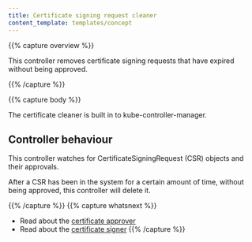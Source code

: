 ```yaml
---
title: Certificate signing request cleaner
content_template: templates/concept
---
```


{{% capture overview %}}

This controller removes certificate signing requests that have expired without being approved.

{{% /capture %}}

{{% capture body %}}

The certificate cleaner is built in to kube-controller-manager.

## Controller behaviour

This controller watches for CertificateSigningRequest (CSR) objects and their approvals.

After a CSR has been in the system for a certain amount of time, without being approved,
this controller will delete it.

{{% /capture %}}
{{% capture whatsnext %}}
* Read about the [certificate approver](/docs/reference/controllers/certificate-approver/)
* Read about the [certificate signer](/docs/reference/controllers/certificate-signer/)
{{% /capture %}}
